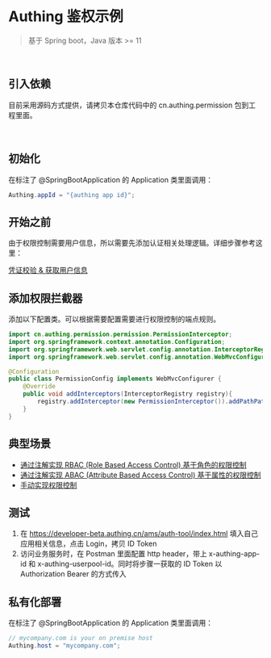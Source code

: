# Authing 鉴权示例

> 基于 Spring boot，Java 版本 >= 11

<br>

## 引入依赖

目前采用源码方式提供，请拷贝本仓库代码中的 cn.authing.permission 包到工程里面。

<br>

## 初始化

在标注了 @SpringBootApplication 的 Application 类里面调用：

```java
Authing.appId = "{authing app id}";
```

## 开始之前

由于权限控制需要用户信息，所以需要先添加认证相关处理逻辑。详细步骤参考这里：

[凭证校验 & 获取用户信息](doc/auth.md)

## 添加权限拦截器

添加以下配置类。可以根据需要配置需要进行权限控制的端点规则。

```java
import cn.authing.permission.permission.PermissionInterceptor;
import org.springframework.context.annotation.Configuration;
import org.springframework.web.servlet.config.annotation.InterceptorRegistry;
import org.springframework.web.servlet.config.annotation.WebMvcConfigurer;

@Configuration
public class PermissionConfig implements WebMvcConfigurer {
    @Override
    public void addInterceptors(InterceptorRegistry registry){
        registry.addInterceptor(new PermissionInterceptor()).addPathPatterns("/**");
    }
}
```

## 典型场景

* [通过注解实现 RBAC (Role Based Access Control) 基于角色的权限控制](./doc/rbac.md)
* [通过注解实现 ABAC (Attribute Based Access Control) 基于属性的权限控制](./doc/abac.md)
* [手动实现权限控制](./doc/manual.md)

## 测试

1. 在 https://developer-beta.authing.cn/ams/auth-tool/index.html 填入自己应用相关信息，点击 Login，拷贝 ID Token
2. 访问业务服务时，在 Postman 里面配置 http header，带上 x-authing-app-id 和 x-authing-userpool-id。同时将步骤一获取的 ID Token 以 Authorization Bearer 的方式传入

## 私有化部署

在标注了 @SpringBootApplication 的 Application 类里面调用：

```java
// mycompany.com is your on premise host
Authing.host = "mycompany.com";
```